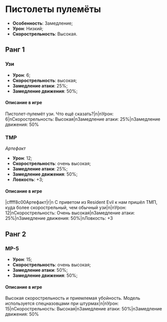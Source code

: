 # Пистолеты пулемёты

* **Особенность**: Замедление;
* **Урон**: Низкий;
* **Скорострельность**: Высокая.

## Ранг 1

### Узи

* **Урон**: 6;
* **Скорострельность**: высокая;
* **Замедление атаки**: 25%;
* **Замедление движения**: 50%;

#### Описание в игре
Пистолет-пулемёт узи. Что ещё сказать?|n|nУрон: 6|nСкорострельность: Высокая|nЗамедление атаки: 25%|nЗамедление движения: 50%

### ТМР
*Артефакт*

* **Урон**: 12;
* **Скорострельность**: очень высокая;
* **Замедление атаки**: 25%;
* **Замедление движения**: 50%;
* **Ловкость**: +3;

#### Описание в игре
|cffff8c00Артефакт|r|n С приветом из Resident Evil к нам пришёл ТМП, куда более скорострельный, чем обычный узи|n|nУрон: 12|nСкорострельность: Очень высокая|nЗамедление атаки: 25%|nЗамедление движения: 50%|nЛовкость: +3

## Ранг 2

### MP-5

* **Урон**: 15;
* **Скорострельность**: очень высокая;
* **Замедление атаки**: 50%;
* **Замедление движения**: 50%;

#### Описание в игре
Высокая скорострельность и приемлемая убойность. Модель используется спецназовцами при штурмах|n|nУрон: 15|nСкорострельность: Высокая|nЗамедление атаки: 50%|nЗамедление движения: 50%